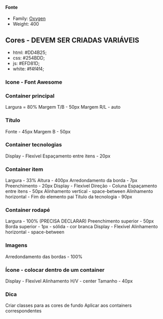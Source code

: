 #### Fonte
- Family: [Oxygen](https://fonts.google.com/specimen/Oxygen)
- Weight: 400

## Cores - DEVEM SER CRIADAS VARIÁVEIS
- html: #DD4B25;
- css: #254BDD;
- js: #EFD81D;
- white: #f4f4f4;

### Icone - Font Awesome
<i class="fa-solid fa-cart-shopping"></i>

### Container principal
Largura = 80%
Margem T/B - 50px
Margem R/L - auto

### Título
Fonte - 45px
Margem B - 50px

### Container tecnologias
Display - Flexível
Espaçamento entre itens - 20px

### Container item
Largura - 33%
Altura - 400px
Arredondamento da borda - 7px
Preenchimento - 20px
Display - Flexível
Direção - Coluna
Espaçamento entre itens - 50px
Alinhamento vertical - space-between
Alinhamento horizontal - Fim do elemento pai
Título da tecnologia - 90px

### Container rodapé
Largura - 100% (PRECISA DECLARAR)
Preenchimento superior - 50px
Borda superior - 1px - sólida - cor branca
Display - Flexível
Alinhamento horizontal - space-between

### Imagens
Arredondamento das bordas - 100%

### Ícone - colocar dentro de um container
Display - Flexível
Alinhamento H/V - center
Tamanho - 40px

### Dica
Criar classes para as cores de fundo 
Aplicar aos containers correspondentes 

